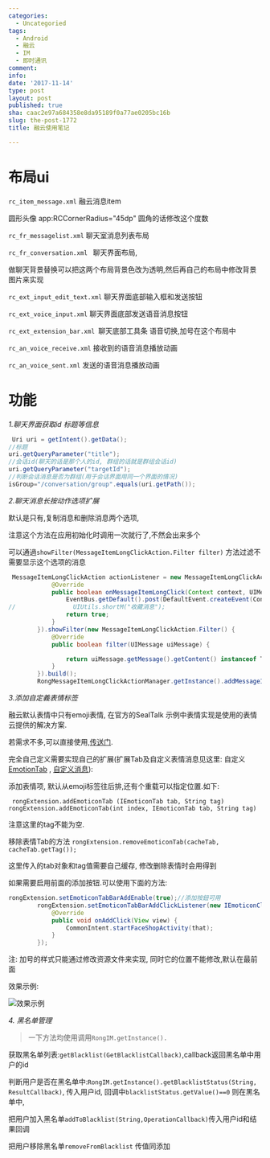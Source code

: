 ```yaml
---
categories:
  - Uncategoried
tags:
  - Android
  - 融云
  - IM
  - 即时通讯
comment: 
info: 
date: '2017-11-14'
type: post
layout: post
published: true
sha: caac2e97a684358e8da95189f0a77ae0205bc16b
slug: the-post-1772
title: 融云使用笔记

---
```



# 布局ui

`rc_item_message.xml`  融云消息item

圆形头像 app:RCCornerRadius="45dp" 圆角的话修改这个度数

`rc_fr_messagelist.xml`  聊天室消息列表布局

`rc_fr_conversation.xml ` 聊天界面布局, 

做聊天背景替换可以把这两个布局背景色改为透明,然后再自己的布局中修改背景图片来实现

`rc_ext_input_edit_text.xml` 聊天界面底部输入框和发送按钮

`rc_ext_voice_input.xml` 聊天界面底部发送语音消息按钮

`rc_ext_extension_bar.xml `聊天底部工具条 语音切换,加号在这个布局中

`rc_an_voice_receive.xml` 接收到的语音消息播放动画

`rc_an_voice_sent.xml` 发送的语音消息播放动画


# 功能

*1.聊天界面获取id 标题等信息*

```java
 Uri uri = getIntent().getData();
//标题
uri.getQueryParameter("title"); 
//会话id(聊天的话是那个人的id, 群组的话就是群组会话id)
uri.getQueryParameter("targetId");
//判断会话消息是否为群组(用于会话界面用同一个界面的情况)
isGroup="/conversation/group".equals(uri.getPath());
```

*2.聊天消息长按动作选项扩展*

默认是只有,复制消息和删除消息两个选项,

注意这个方法在应用初始化时调用一次就行了,不然会出来多个

可以通過`showFilter(MessageItemLongClickAction.Filter filter)`
方法过滤不需要显示这个选项的消息


```java
 MessageItemLongClickAction actionListener = new MessageItemLongClickAction.Builder().title("收藏消息").actionListener(new MessageItemLongClickAction.MessageItemLongClickListener() {
            @Override
            public boolean onMessageItemLongClick(Context context, UIMessage uiMessage) {
                EventBus.getDefault().post(DefaultEvent.createEvent(Const.EVENT_COLLECT,uiMessage));
//                UIUtils.shortM("收藏消息");
                return true;
            }
        }).showFilter(new MessageItemLongClickAction.Filter() {
            @Override
            public boolean filter(UIMessage uiMessage) {

                return uiMessage.getMessage().getContent() instanceof TextMessage;
            }
        }).build();
        RongMessageItemLongClickActionManager.getInstance().addMessageItemLongClickAction(actionListener,1);
```

*3.添加自定義表情标签*

融云默认表情中只有emoji表情, 在官方的SealTalk 示例中表情实现是使用的表情云提供的解决方案. 

若需求不多,可以直接使用,[传送门](http://www.biaoqingmm.com/).

完全自己定义需要实现自己的扩展(扩展Tab及自定义表情消息见这里: 自定义[EmotionTab](http://www.rongcloud.cn/docs/android.html#ui_customize_extension) , [自定义消息](http://www.rongcloud.cn/docs/android.html#message_customize)):

添加表情项, 默认从emoji标签往后排,还有个重载可以指定位置.如下:

` rongExtension.addEmoticonTab (IEmoticonTab tab, String tag)`  
`rongExtension.addEmoticonTab(int index, IEmoticonTab tab, String tag) `

注意这里的tag不能为空. 

移除表情Tab的方法 `rongExtension.removeEmoticonTab(cacheTab, cacheTab.getTag());`

这里传入的tab对象和tag值需要自己缓存, 修改删除表情时会用得到

如果需要启用前面的添加按钮.可以使用下面的方法: 

```java
rongExtension.setEmoticonTabBarAddEnable(true);//添加按鈕可用
        rongExtension.setEmoticonTabBarAddClickListener(new IEmoticonClickListener(){
            @Override
            public void onAddClick(View view) {
                CommonIntent.startFaceShopActivity(that);
            }
        });
```

注: 加号的样式只能通过修改资源文件来实现, 同时它的位置不能修改,默认在最前面

效果示例:

![效果示例](http://img.blog.csdn.net/20180205103859398?watermark/2/text/aHR0cDovL2Jsb2cuY3Nkbi5uZXQvYTk3NjExMjY0Mw==/font/5a6L5L2T/fontsize/400/fill/I0JBQkFCMA==/dissolve/70/gravity/SouthEast)



*4. 黑名单管理*

>一下方法均使用调用`RongIM.getInstance().`

获取黑名单列表:`getBlacklist(GetBlacklistCallback)`,callback返回黑名单中用户的id

判断用户是否在黑名单中:`RongIM.getInstance().getBlacklistStatus(String, ResultCallback)`, 传入用户id, 回调中`blacklistStatus.getValue()==0`  则在黑名单中, 

把用户加入黑名单`addToBlacklist(String,OperationCallback)`传入用户id和结果回调

把用户移除黑名单`removeFromBlacklist` 传值同添加






